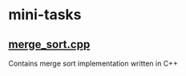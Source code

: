 # mini-tasks
## [merge_sort.cpp](https://github.com/e-hengirmen/mini-tasks/blob/master/merge_sort.cpp)
Contains merge sort implementation written in C++
